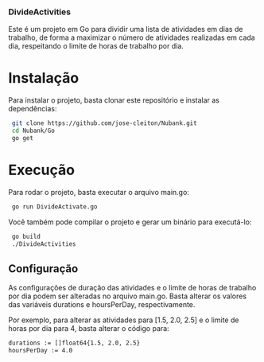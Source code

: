 ### DivideActivities
Este é um projeto em Go para dividir uma lista de atividades em dias de trabalho, de forma a maximizar o número de atividades realizadas em cada dia, respeitando o limite de horas de trabalho por dia.

# Instalação
Para instalar o projeto, basta clonar este repositório e instalar as dependências:

```bash
 git clone https://github.com/jose-cleiton/Nubank.git
 cd Nubank/Go
 go get
 ```

# Execução

 Para rodar o projeto, basta executar o arquivo main.go:

```bash
 go run DivideActivate.go
````

Você também pode compilar o projeto e gerar um binário para executá-lo:

```bash
 go build
 ./DivideActivities
````


## Configuração

As configurações de duração das atividades e o limite de horas de trabalho por dia podem ser alteradas no arquivo main.go. Basta alterar os valores das variáveis durations e hoursPerDay, respectivamente.

Por exemplo, para alterar as atividades para [1.5, 2.0, 2.5] e o limite de horas por dia para 4, basta alterar o código para:

```bash
durations := []float64{1.5, 2.0, 2.5}
hoursPerDay := 4.0
```